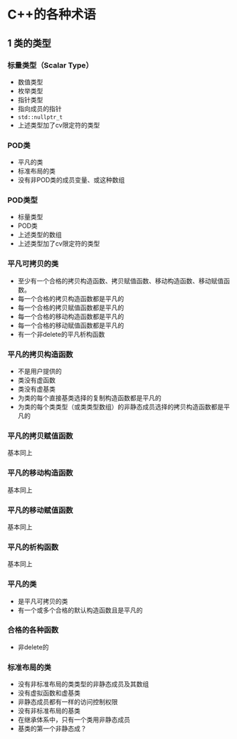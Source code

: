 # C++的各种术语

## 1 类的类型

### 标量类型（Scalar Type）

- 数值类型
- 枚举类型
- 指针类型
- 指向成员的指针
- `std::nullptr_t`
- 上述类型加了cv限定符的类型



### POD类

- 平凡的类
- 标准布局的类
- 没有非POD类的成员变量、或这种数组



### POD类型

- 标量类型
- POD类
- 上述类型的数组
- 上述类型加了cv限定符的类型



### 平凡可拷贝的类

- 至少有一个合格的拷贝构造函数、拷贝赋值函数、移动构造函数、移动赋值函数。
- 每一个合格的拷贝构造函数都是平凡的
- 每一个合格的拷贝赋值函数都是平凡的
- 每一个合格的移动构造函数都是平凡的
- 每一个合格的移动赋值函数都是平凡的
- 有一个非delete的平凡析构函数



### 平凡的拷贝构造函数

- 不是用户提供的
- 类没有虚函数
- 类没有虚基类
- 为类的每个直接基类选择的复制构造函数都是平凡的
- 为类的每个类类型（或类类型数组）的非静态成员选择的拷贝构造函数都是平凡的



### 平凡的拷贝赋值函数

基本同上



### 平凡的移动构造函数

基本同上



### 平凡的移动赋值函数

基本同上



### 平凡的析构函数

基本同上



### 平凡的类

- 是平凡可拷贝的类
- 有一个或多个合格的默认构造函数且是平凡的



### 合格的各种函数

- 非delete的



### 标准布局的类

- 没有非标准布局的类类型的非静态成员及其数组
- 没有虚拟函数和虚基类
- 非静态成员都有一样的访问控制权限
- 没有非标准布局的基类
- 在继承体系中，只有一个类用非静态成员
- 基类的第一个非静态成？